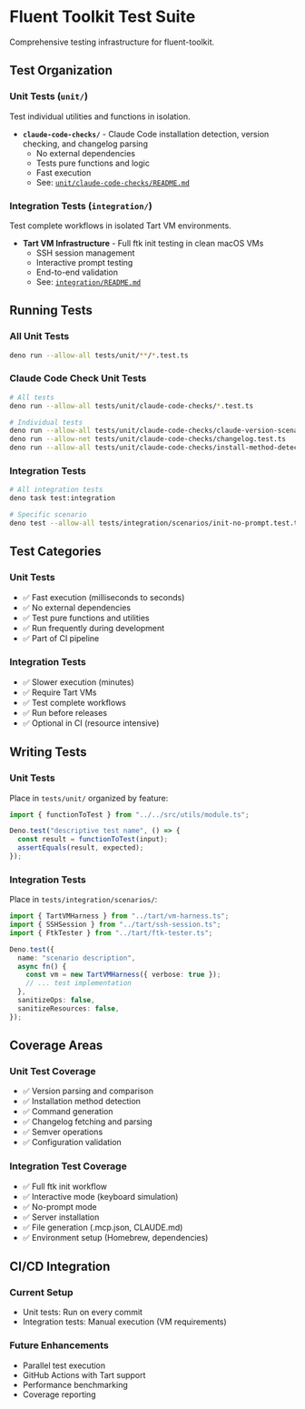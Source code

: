 # Fluent Toolkit Test Suite

Comprehensive testing infrastructure for fluent-toolkit.

## Test Organization

### Unit Tests (`unit/`)

Test individual utilities and functions in isolation.

- **`claude-code-checks/`** - Claude Code installation detection, version checking, and changelog parsing
  - No external dependencies
  - Tests pure functions and logic
  - Fast execution
  - See: [`unit/claude-code-checks/README.md`](unit/claude-code-checks/README.md)

### Integration Tests (`integration/`)

Test complete workflows in isolated Tart VM environments.

- **Tart VM Infrastructure** - Full ftk init testing in clean macOS VMs
  - SSH session management
  - Interactive prompt testing
  - End-to-end validation
  - See: [`integration/README.md`](integration/README.md)

## Running Tests

### All Unit Tests
```bash
deno run --allow-all tests/unit/**/*.test.ts
```

### Claude Code Check Unit Tests
```bash
# All tests
deno run --allow-all tests/unit/claude-code-checks/*.test.ts

# Individual tests
deno run --allow-all tests/unit/claude-code-checks/claude-version-scenarios.test.ts
deno run --allow-net tests/unit/claude-code-checks/changelog.test.ts
deno run --allow-all tests/unit/claude-code-checks/install-method-detection.test.ts
```

### Integration Tests
```bash
# All integration tests
deno task test:integration

# Specific scenario
deno test --allow-all tests/integration/scenarios/init-no-prompt.test.ts
```

## Test Categories

### Unit Tests
- ✅ Fast execution (milliseconds to seconds)
- ✅ No external dependencies
- ✅ Test pure functions and utilities
- ✅ Run frequently during development
- ✅ Part of CI pipeline

### Integration Tests
- ✅ Slower execution (minutes)
- ✅ Require Tart VMs
- ✅ Test complete workflows
- ✅ Run before releases
- ✅ Optional in CI (resource intensive)

## Writing Tests

### Unit Tests
Place in `tests/unit/` organized by feature:
```typescript
import { functionToTest } from "../../src/utils/module.ts";

Deno.test("descriptive test name", () => {
  const result = functionToTest(input);
  assertEquals(result, expected);
});
```

### Integration Tests
Place in `tests/integration/scenarios/`:
```typescript
import { TartVMHarness } from "../tart/vm-harness.ts";
import { SSHSession } from "../tart/ssh-session.ts";
import { FtkTester } from "../tart/ftk-tester.ts";

Deno.test({
  name: "scenario description",
  async fn() {
    const vm = new TartVMHarness({ verbose: true });
    // ... test implementation
  },
  sanitizeOps: false,
  sanitizeResources: false,
});
```

## Coverage Areas

### Unit Test Coverage
- ✅ Version parsing and comparison
- ✅ Installation method detection
- ✅ Command generation
- ✅ Changelog fetching and parsing
- ✅ Semver operations
- ✅ Configuration validation

### Integration Test Coverage
- ✅ Full ftk init workflow
- ✅ Interactive mode (keyboard simulation)
- ✅ No-prompt mode
- ✅ Server installation
- ✅ File generation (.mcp.json, CLAUDE.md)
- ✅ Environment setup (Homebrew, dependencies)

## CI/CD Integration

### Current Setup
- Unit tests: Run on every commit
- Integration tests: Manual execution (VM requirements)

### Future Enhancements
- Parallel test execution
- GitHub Actions with Tart support
- Performance benchmarking
- Coverage reporting
